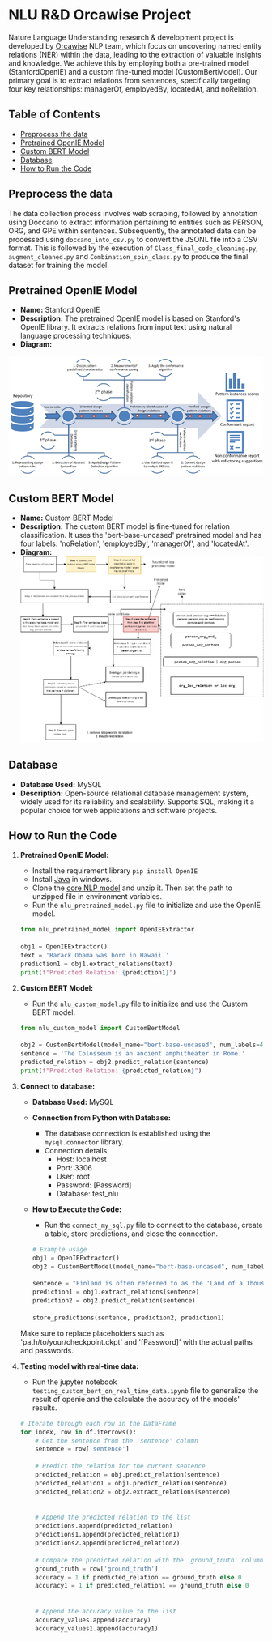 # NLU R&D Orcawise Project

Nature Language Understanding research & development project is developed by [Orcawise](https://www.orcawise.com/) NLP team, which focus on uncovering named entity relations (NER) within the data, leading to the extraction of valuable insights and knowledge. We achieve this by employing both a pre-trained model (StanfordOpenIE) and a custom fine-tuned model (CustomBertModel). Our primary goal is to extract relations from sentences, specifically targeting four key relationships: managerOf, employedBy, locatedAt, and noRelation.

## Table of Contents
  - [Preprocess the data](#preprocess-the-data)
  - [Pretrained OpenIE Model](#pretrained-openie-model)
  - [Custom BERT Model](#custom-bert-model)
  - [Database](#database)
  - [How to Run the Code](#how-to-run-the-code)
    

## Preprocess the data

The data collection process involves web scraping, followed by annotation using Doccano to extract information pertaining to entities such as PERSON, ORG, and GPE within sentences. Subsequently, the annotated data can be processed using `doccano_into_csv.py` to convert the JSONL file into a CSV format. This is followed by the execution of `Class_final_code_cleaning.py`, `augment_cleaned.py` and  `Combination_spin_class.py` to produce the final dataset for training the model.


##  Pretrained OpenIE Model

- **Name:** Stanford OpenIE
- **Description:** The pretrained OpenIE model is based on Stanford's OpenIE library. It extracts relations from input text using natural language processing techniques.
- **Diagram:**
  
 ![Diagram](Diagram/stanford.png)

##  Custom BERT Model

- **Name:** Custom BERT Model
- **Description:** The custom BERT model is fine-tuned for relation classification. It uses the 'bert-base-uncased' pretrained model and has four labels: 'noRelation', 'employedBy', 'managerOf', and 'locatedAt'.
- **Diagram:**
 ![Diagram](Diagram/NLU_diag.png)

## Database

- **Database Used:** MySQL
- **Description:** Open-source relational database management system, widely used for its reliability and scalability. Supports SQL, making it a popular choice for web applications and software projects.

## How to Run the Code

1. **Pretrained OpenIE Model:**
    - Install the requirement library `pip install OpenIE`
    - Install [Java](http://jdk.javTa.net/archive/) in windows.
    - Clone the [core NLP model](https://nlp.stanford.edu/software/stanford-corenlp-4.2.2.zip) and unzip it. Then set the path to unzipped file in environment variables.
    - Run the `nlu_pretrained_model.py` file to initialize and use the OpenIE model.

    ```python
    from nlu_pretrained_model import OpenIEExtractor

    obj1 = OpenIEExtractor()
    text = 'Barack Obama was born in Hawaii.'
    prediction1 = obj1.extract_relations(text)
    print(f"Predicted Relation: {prediction1}")
    ```

2. **Custom BERT Model:**
    - Run the `nlu_custom_model.py` file to initialize and use the Custom BERT model.

    ```python
    from nlu_custom_model import CustomBertModel

    obj2 = CustomBertModel(model_name="bert-base-uncased", num_labels=4, checkpoint_path='path/to/your/checkpoint.ckpt')
    sentence = 'The Colosseum is an ancient amphitheater in Rome.'
    predicted_relation = obj2.predict_relation(sentence)
    print(f"Predicted Relation: {predicted_relation}")
    ```

3. **Connect to database:**
    - **Database Used:** MySQL
    - **Connection from Python with Database:**
        - The database connection is established using the `mysql.connector` library.
        - Connection details:
            - Host: localhost
            - Port: 3306
            - User: root
            - Password: [Password]
            - Database: test_nlu
    - **How to Execute the Code:**
        - Run the `connect_my_sql.py` file to connect to the database, create a table, store predictions, and close the connection.
    
        ```python
        # Example usage
        obj1 = OpenIEExtractor()
        obj2 = CustomBertModel(model_name="bert-base-uncased", num_labels=4, checkpoint_path='path/to/your/checkpoint.ckpt')
    
        sentence = "Finland is often referred to as the 'Land of a Thousand Lakes', but in reality, it has over 188,000 lakes."
        prediction1 = obj1.extract_relations(sentence)
        prediction2 = obj2.predict_relation(sentence)
    
        store_predictions(sentence, prediction2, prediction1)
        ```

    Make sure to replace placeholders such as 'path/to/your/checkpoint.ckpt' and '[Password]' with the actual paths and passwords.
4. **Testing model with real-time data:**
    - Run the jupyter notebook `testing_custom_bert_on_real_time_data.ipynb` file to generalize the result of openie and the calculate the accuracy of the models' results.

    ```python
    # Iterate through each row in the DataFrame
    for index, row in df.iterrows():
        # Get the sentence from the 'sentence' column
        sentence = row['sentence']

        # Predict the relation for the current sentence
        predicted_relation = obj.predict_relation(sentence)
        predicted_relation1 = obj1.predict_relation(sentence)
        predicted_relation2 = obj2.extract_relations(sentence)
        
    
        # Append the predicted relation to the list
        predictions.append(predicted_relation)
        predictions1.append(predicted_relation1)
        predictions2.append(predicted_relation2)
    
        # Compare the predicted relation with the 'ground_truth' column
        ground_truth = row['ground_truth']
        accuracy = 1 if predicted_relation == ground_truth else 0
        accuracy1 = 1 if predicted_relation1 == ground_truth else 0
    
    
        # Append the accuracy value to the list
        accuracy_values.append(accuracy)
        accuracy_values1.append(accuracy1)

    ```   





